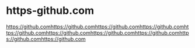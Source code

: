 https-github.com
================

https://github.comhttps://github.comhttps://github.comhttps://github.comhttps://github.comhttps://github.comhttps://github.comhttps://github.comhttps://github.comhttps://github.com
